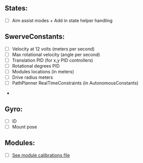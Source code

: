 States:
-----------------------
- [ ] Aim assist modes + Add in state helper handling

SwerveConstants:
-----------------------
- [ ] Velocity at 12 volts (meters per second)
- [ ] Max rotational velocity (angle per second)
- [ ] Translation PID (for x,y PID controllers)
- [ ] Rotational degrees PID 
- [ ] Modules locations (in meters)
- [ ] Drive radius meters
- [ ] PathPlanner RealTimeConstraints (in AutonomousConstants)
- 
Gyro:
-----------------------
- [ ] ID
- [ ] Mount pose

Modules:
-----------------------
- [ ] [See module calibrations file](module/calibrations)